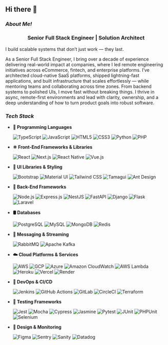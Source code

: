 ## Hi there 👋

### *About Me!*

<h3 align="center"> Senior Full Stack Engineer | Solution Architect </h3> 

I build scalable systems that don’t just work — they last.

As a Senior Full Stack Engineer, I bring over a decade of experience delivering real-world impact at companies, where I led remote engineering initiatives across eCommerce, fintech, and enterprise platforms. I’ve architected cloud-native SaaS platforms, shipped lightning-fast applications, and built infrastructure that scales effortlessly — while mentoring teams and collaborating across time zones. From backend systems to polished UIs, I move fast without breaking things. I thrive in async, remote-first environments and lead with clarity, ownership, and a deep understanding of how to turn product goals into robust software.

### *Tech Stack*

- **🧠 Programming Languages**

  ![TypeScript](https://img.shields.io/badge/-TypeScript-007ACC?style=for-the-badge&logo=typescript&logoColor=white)
  ![JavaScript](https://img.shields.io/badge/-JavaScript-F7DF1E?style=for-the-badge&logo=javascript&logoColor=black)
  ![HTML5](https://img.shields.io/badge/-HTML5-E34F26?style=for-the-badge&logo=html5&logoColor=white)
  ![CSS3](https://img.shields.io/badge/-CSS3-1572B6?style=for-the-badge&logo=css3&logoColor=white)
  ![Python](https://img.shields.io/badge/-Python-3776AB?style=for-the-badge&logo=python&logoColor=white)
  ![PHP](https://img.shields.io/badge/-PHP-777BB4?style=for-the-badge&logo=php&logoColor=white)

- **⚛️ Front-End Frameworks & Libraries**

  ![React](https://img.shields.io/badge/-React-20232A?style=for-the-badge&logo=react&logoColor=61DAFB)
  ![Next.js](https://img.shields.io/badge/-Next.js-000000?style=for-the-badge&logo=nextdotjs&logoColor=white)
  ![React Native](https://img.shields.io/badge/-React%20Native-20232A?style=for-the-badge&logo=react&logoColor=61DAFB)
  ![Vue.js](https://img.shields.io/badge/-Vue.js-4FC08D?style=for-the-badge&logo=vuedotjs&logoColor=white)

- **🎨 UI Libraries & Styling**

  ![Bootstrap](https://img.shields.io/badge/-Bootstrap-7952B3?style=for-the-badge&logo=bootstrap&logoColor=white)
  ![Material UI](https://img.shields.io/badge/-Material%20UI-007FFF?style=for-the-badge&logo=mui&logoColor=white)
  ![Tailwind CSS](https://img.shields.io/badge/-Tailwind%20CSS-06B6D4?style=for-the-badge&logo=tailwindcss&logoColor=white)
  ![Tamagui](https://img.shields.io/badge/-Tamagui-06B6D4?style=for-the-badge&logo=tamagui&logoColor=white)
  ![Ant Design](https://img.shields.io/badge/-Ant%20Design-0170FE?style=for-the-badge&logo=antdesign&logoColor=white)

- **🧩 Back-End Frameworks**

  ![Node.js](https://img.shields.io/badge/-Node.js-339933?style=for-the-badge&logo=nodedotjs&logoColor=white)
  ![Express.js](https://img.shields.io/badge/-Express.js-000000?style=for-the-badge&logo=express&logoColor=white)
  ![NestJS](https://img.shields.io/badge/-NestJS-E0234E?style=for-the-badge&logo=nestjs&logoColor=white)
  ![FastAPI](https://img.shields.io/badge/-FastAPI-009688?style=for-the-badge&logo=fastapi&logoColor=white)
  ![Django](https://img.shields.io/badge/-Django-092E20?style=for-the-badge&logo=django&logoColor=white)
  ![Flask](https://img.shields.io/badge/-Flask-000000?style=for-the-badge&logo=flask&logoColor=white)
  ![Laravel](https://img.shields.io/badge/-Laravel-FF2D20?style=for-the-badge&logo=laravel&logoColor=white)

- **🛢️ Databases**

  ![PostgreSQL](https://img.shields.io/badge/-PostgreSQL-336791?style=for-the-badge&logo=postgresql&logoColor=white)
  ![MySQL](https://img.shields.io/badge/-MySQL-4479A1?style=for-the-badge&logo=mysql&logoColor=white)
  ![MongoDB](https://img.shields.io/badge/-MongoDB-47A248?style=for-the-badge&logo=mongodb&logoColor=white)
  ![Redis](https://img.shields.io/badge/-Redis-DC382D?style=for-the-badge&logo=redis&logoColor=white)

- **📩 Messaging & Streaming**

  ![RabbitMQ](https://img.shields.io/badge/-RabbitMQ-FF6600?style=for-the-badge&logo=rabbitmq&logoColor=white)
  ![Apache Kafka](https://img.shields.io/badge/-Kafka-231F20?style=for-the-badge&logo=apachekafka&logoColor=white)

- **☁️ Cloud Platforms & Services**

  ![AWS](https://img.shields.io/badge/-AWS-232F3E?style=for-the-badge&logo=amazonaws&logoColor=white)
  ![GCP](https://img.shields.io/badge/-GCP-4285F4?style=for-the-badge&logo=googlecloud&logoColor=white)
  ![Azure](https://img.shields.io/badge/-Azure-0078D4?style=for-the-badge&logo=microsoftazure&logoColor=white)
  ![Amazon CloudWatch](https://img.shields.io/badge/-CloudWatch-FF4F8B?style=for-the-badge&logo=amazoncloudwatch&logoColor=white)
  ![AWS Lambda](https://img.shields.io/badge/-AWS%20Lambda-FF9900?style=for-the-badge&logo=awslambda&logoColor=white)
  ![Heroku](https://img.shields.io/badge/-Heroku-430098?style=for-the-badge&logo=heroku&logoColor=white)
  ![Vercel](https://img.shields.io/badge/-Vercel-000000?style=for-the-badge&logo=vercel&logoColor=white)
  ![Render](https://img.shields.io/badge/-Render-46E3B7?style=for-the-badge&logo=render&logoColor=white)

- **🔧 DevOps & CI/CD**

  ![Jenkins](https://img.shields.io/badge/-Jenkins-D24939?style=for-the-badge&logo=jenkins&logoColor=white)
  ![GitHub Actions](https://img.shields.io/badge/-GitHub%20Actions-2088FF?style=for-the-badge&logo=githubactions&logoColor=white)
  ![GitLab](https://img.shields.io/badge/-GitLab-FC6D26?style=for-the-badge&logo=gitlab&logoColor=white)
  ![CircleCI](https://img.shields.io/badge/-CircleCI-343434?style=for-the-badge&logo=circleci&logoColor=white)
  ![Terraform](https://img.shields.io/badge/-Terraform-7B42BC?style=for-the-badge&logo=terraform&logoColor=white)

- **🧪 Testing Frameworks**

  ![Jest](https://img.shields.io/badge/-Jest-C21325?style=for-the-badge&logo=jest&logoColor=white)
  ![Mocha](https://img.shields.io/badge/-Mocha-8D6748?style=for-the-badge&logo=mocha&logoColor=white)
  ![Cypress](https://img.shields.io/badge/-Cypress-17202C?style=for-the-badge&logo=cypress&logoColor=white)
  ![Jasmine](https://img.shields.io/badge/-Jasmine-8A4182?style=for-the-badge&logo=jasmine&logoColor=white)
  ![Pytest](https://img.shields.io/badge/-Pytest-3776AB?style=for-the-badge&logo=python&logoColor=white)
  ![JUnit](https://img.shields.io/badge/-JUnit-25A162?style=for-the-badge&logo=junit5&logoColor=white)
  ![PHPUnit](https://img.shields.io/badge/-PHPUnit-4B8BBE?style=for-the-badge&logo=php&logoColor=white)
  ![Selenium](https://img.shields.io/badge/-Selenium-43B02A?style=for-the-badge&logo=selenium&logoColor=white)

- **📐 Design & Monitoring**

  ![Figma](https://img.shields.io/badge/-Figma-F24E1E?style=for-the-badge&logo=figma&logoColor=white)
  ![Sentry](https://img.shields.io/badge/-Sentry-362D59?style=for-the-badge&logo=sentry&logoColor=white)
  ![Sanity](https://img.shields.io/badge/-Sanity-F03E2F?style=for-the-badge&logo=sanity&logoColor=white)
  ![Datadog](https://img.shields.io/badge/-Datadog-632CA6?style=for-the-badge&logo=datadog&logoColor=white)
